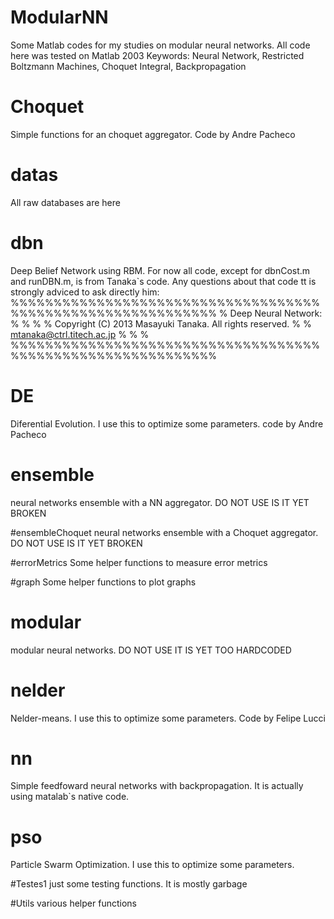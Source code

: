 # ModularNN
Some Matlab codes for my studies on modular neural networks. All code here was tested on Matlab 2003
Keywords: Neural Network, Restricted Boltzmann Machines, Choquet Integral, Backpropagation

# Choquet
Simple functions for an choquet aggregator. Code by Andre Pacheco

# datas
All raw databases are here

# dbn
Deep Belief Network using RBM. For now all code, except for dbnCost.m and runDBN.m, is from Tanaka`s code. Any questions about that code tt is strongly adviced to ask directly him:
%%%%%%%%%%%%%%%%%%%%%%%%%%%%%%%%%%%%%%%%%%%%%%%%%%%%%%%%%%%%
% Deep Neural Network:                                     %
%                                                          %
% Copyright (C) 2013 Masayuki Tanaka. All rights reserved. %
%                    mtanaka@ctrl.titech.ac.jp             %
%                                                          %
%%%%%%%%%%%%%%%%%%%%%%%%%%%%%%%%%%%%%%%%%%%%%%%%%%%%%%%%%%%%

# DE
Diferential Evolution. I use this to optimize some parameters. code by Andre Pacheco

# ensemble
neural networks ensemble with a NN aggregator. DO NOT USE IS IT YET BROKEN

#ensembleChoquet
neural networks ensemble with a Choquet aggregator. DO NOT USE IS IT YET BROKEN

#errorMetrics
Some helper functions to measure error metrics

#graph
Some helper functions to plot graphs

# modular
modular neural networks. DO NOT USE IT IS YET TOO HARDCODED

# nelder
Nelder-means. I use this to optimize some parameters. Code by Felipe Lucci

# nn
Simple feedfoward neural networks with backpropagation. It is actually using matalab`s native code.

# pso
Particle Swarm Optimization. I use this to optimize some parameters.

#Testes1
just some testing functions. It is mostly garbage

#Utils
various helper functions


